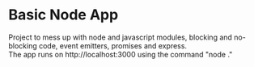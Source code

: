 # Basic Node App
Project to mess up with node and javascript modules, blocking and no-blocking code, event emitters, promises and express.
<br />
The app runs on http://localhost:3000 using the command "node ."
